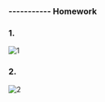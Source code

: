 ### ----------- Homework
### 1.
![1](https://github.com/user-attachments/assets/bdd4074b-34a4-4ac6-a735-fbab379e2c2c)
###
### 2.
![2](https://github.com/user-attachments/assets/d75e4d76-4471-4bed-ba15-346c6fc04346)
